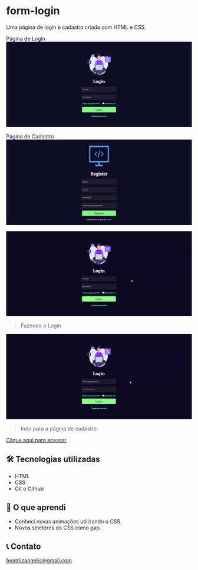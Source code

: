 # form-login
Uma página de login e cadastro criada com HTML e CSS. 

Página de Login
![preview](./screenLogin.png)

Página de Cadastro
![preview](./screenRegister.png)

![preview](gif/Login.gif) 

>Fazendo o Login

![preview](gif/Register.gif)

>Indo para a página de cadastro

[ Clique aqui para acessar](https://github.com/BeatrizAngelis/form-login/)

## 🛠 Tecnologias utilizadas

- HTML
- CSS
- Git e Github

## 📖 O que aprendi

- Conheci novas animações utilizando o CSS.
- Novos seletores do CSS como gap.

## 📞 Contato

beatriizangelis@gmail.com
